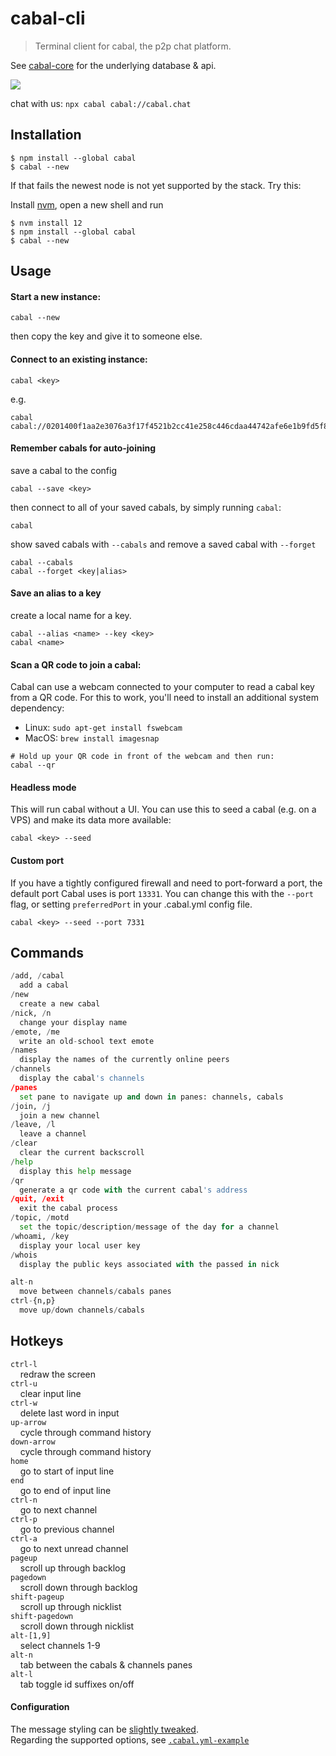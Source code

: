 # cabal-cli

> Terminal client for cabal, the p2p chat platform.

See [cabal-core](https://github.com/cabal-club/cabal-core) for the underlying
database & api.

![](cli-2019-04.png)

chat with us:
`npx cabal cabal://cabal.chat`

## Installation

```
$ npm install --global cabal
$ cabal --new
```
If that fails the newest node is not yet supported by the stack. Try this:

Install [nvm](https://github.com/nvm-sh/nvm), open a new shell and run
```
$ nvm install 12
$ npm install --global cabal
$ cabal --new
```

## Usage
#### Start a new instance:
```
cabal --new
```
then copy the key and give it to someone else.

#### Connect to an existing instance:
```
cabal <key>
```
e.g.
```
cabal cabal://0201400f1aa2e3076a3f17f4521b2cc41e258c446cdaa44742afe6e1b9fd5f82
```

#### Remember cabals for auto-joining
save a cabal to the config

```
cabal --save <key>
```

then connect to all of your saved cabals, by simply running `cabal`:

```
cabal
```

show saved cabals with `--cabals` and remove a saved cabal with `--forget`

```
cabal --cabals
cabal --forget <key|alias>
```

#### Save an alias to a key

create a local name for a key.

```
cabal --alias <name> --key <key>
cabal <name>
```

#### Scan a QR code to join a cabal:
Cabal can use a webcam connected to your computer to read a cabal key from a QR code.
For this to work, you'll need to install an additional system dependency:
- Linux: `sudo apt-get install fswebcam`
- MacOS: `brew install imagesnap`
```
# Hold up your QR code in front of the webcam and then run:
cabal --qr
```

#### Headless mode

This will run cabal without a UI. You can use this to seed a cabal (e.g. on a VPS) and make its data more available:
```
cabal <key> --seed
```

#### Custom port
If you have a tightly configured firewall and need to port-forward a port, the default port Cabal uses is port `13331`.
You can change this with the `--port` flag, or setting `preferredPort` in your .cabal.yml config file.

```
cabal <key> --seed --port 7331
```

## Commands
```py
/add, /cabal
  add a cabal
/new
  create a new cabal
/nick, /n
  change your display name
/emote, /me
  write an old-school text emote
/names
  display the names of the currently online peers
/channels
  display the cabal's channels
/panes
  set pane to navigate up and down in panes: channels, cabals
/join, /j
  join a new channel
/leave, /l
  leave a channel
/clear
  clear the current backscroll
/help
  display this help message
/qr
  generate a qr code with the current cabal's address
/quit, /exit
  exit the cabal process
/topic, /motd
  set the topic/description/message of the day for a channel
/whoami, /key
  display your local user key
/whois
  display the public keys associated with the passed in nick

alt-n
  move between channels/cabals panes
ctrl-{n,p}
  move up/down channels/cabals
```

## Hotkeys
`ctrl-l`  
&nbsp;&nbsp;&nbsp;&nbsp;redraw the screen  
`ctrl-u`  
&nbsp;&nbsp;&nbsp;&nbsp;clear input line  
`ctrl-w`  
&nbsp;&nbsp;&nbsp;&nbsp;delete last word in input  
`up-arrow`  
&nbsp;&nbsp;&nbsp;&nbsp;cycle through command history  
`down-arrow`  
&nbsp;&nbsp;&nbsp;&nbsp;cycle through command history  
`home`  
&nbsp;&nbsp;&nbsp;&nbsp;go to start of input line  
`end`  
&nbsp;&nbsp;&nbsp;&nbsp;go to end of input line  
`ctrl-n`  
&nbsp;&nbsp;&nbsp;&nbsp;go to next channel  
`ctrl-p`  
&nbsp;&nbsp;&nbsp;&nbsp;go to previous channel  
`ctrl-a`  
&nbsp;&nbsp;&nbsp;&nbsp;go to next unread channel  
`pageup`  
&nbsp;&nbsp;&nbsp;&nbsp;scroll up through backlog  
`pagedown`  
&nbsp;&nbsp;&nbsp;&nbsp;scroll down through backlog  
`shift-pageup`  
&nbsp;&nbsp;&nbsp;&nbsp;scroll up through nicklist  
`shift-pagedown`  
&nbsp;&nbsp;&nbsp;&nbsp;scroll down through nicklist  
`alt-[1,9]`   
&nbsp;&nbsp;&nbsp;&nbsp;select channels  1-9  
`alt-n`  
&nbsp;&nbsp;&nbsp;&nbsp;tab between the cabals & channels panes   
`alt-l`  
&nbsp;&nbsp;&nbsp;&nbsp;tab toggle id suffixes on/off  

#### Configuration

The message styling can be [slightly tweaked](https://github.com/cabal-club/cabal-cli/pull/151#issuecomment-602599840).  
Regarding the supported options, see [`.cabal.yml-example`](.cabal.yml-example)

